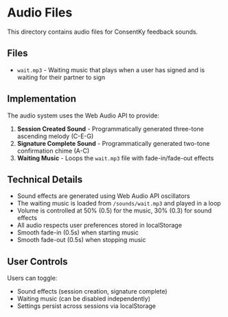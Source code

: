 # Audio Files

This directory contains audio files for ConsentKy feedback sounds.

## Files

- `wait.mp3` - Waiting music that plays when a user has signed and is waiting for their partner to sign

## Implementation

The audio system uses the Web Audio API to provide:

1. **Session Created Sound** - Programmatically generated three-tone ascending melody (C-E-G)
2. **Signature Complete Sound** - Programmatically generated two-tone confirmation chime (A-C)
3. **Waiting Music** - Loops the `wait.mp3` file with fade-in/fade-out effects

## Technical Details

- Sound effects are generated using Web Audio API oscillators
- The waiting music is loaded from `/sounds/wait.mp3` and played in a loop
- Volume is controlled at 50% (0.5) for the music, 30% (0.3) for sound effects
- All audio respects user preferences stored in localStorage
- Smooth fade-in (0.5s) when starting music
- Smooth fade-out (0.5s) when stopping music

## User Controls

Users can toggle:
- Sound effects (session creation, signature complete)
- Waiting music (can be disabled independently)
- Settings persist across sessions via localStorage
